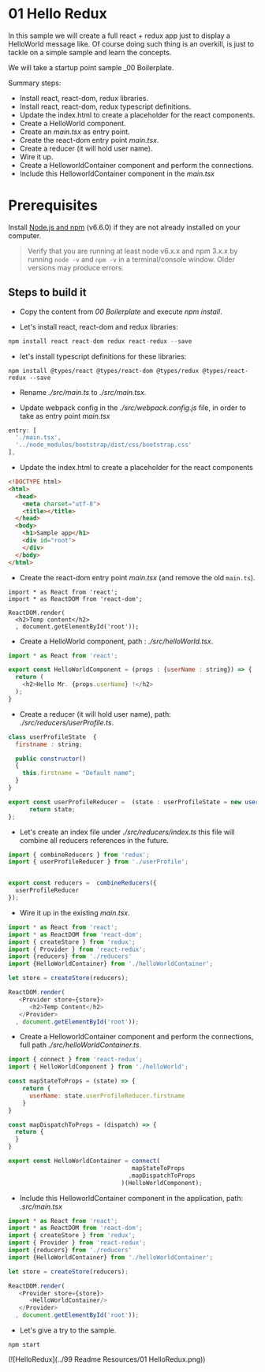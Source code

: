 # 01 Hello Redux

In this sample we will create a full react + redux app just to display a HelloWorld message like.
Of course doing such thing is an overkill, is just to tackle on a simple sample and learn the
concepts.

We will take a startup point sample _00 Boilerplate.


Summary steps:

- Install react, react-dom, redux libraries.
- Install react, react-dom, redux typescript definitions.
- Update the index.html to create a placeholder for the react components.
- Create a HelloWorld component.
- Create an _main.tsx_ as entry point.
- Create the react-dom entry point _main.tsx_.
- Create a reducer (it will hold user name).
- Wire it up.
- Create a HelloworldContainer component and perform the connections.
- Include this HelloworldContainer component in the _main.tsx_

# Prerequisites

Install [Node.js and npm](https://nodejs.org/en/) (v6.6.0) if they are not already installed on your computer.

> Verify that you are running at least node v6.x.x and npm 3.x.x by running `node -v` and `npm -v` in a terminal/console window. Older versions may produce errors.

## Steps to build it

- Copy the content from _00 Boilerplate_ and execute _npm install_.

- Let's install react, react-dom and redux libraries:

```javascript
npm install react react-dom redux react-redux --save
```

- let's install typescript definitions for these libraries:

```
npm install @types/react @types/react-dom @types/redux @types/react-redux --save
```

- Rename _./src/main.ts_ to _./src/main.tsx_.

- Update webpack config in the _./src/webpack.config.js_ file, in order to take as entry point _main.tsx_

```javascript
entry: [
  './main.tsx',
  '../node_modules/bootstrap/dist/css/bootstrap.css'
],

```

- Update the index.html to create a placeholder for the react components

```html
<!DOCTYPE html>
<html>
  <head>
    <meta charset="utf-8">
    <title></title>
  </head>
  <body>
    <h1>Sample app</h1>
    <div id="root">
    </div>    
  </body>
</html>
```

- Create the react-dom entry point _main.tsx_ (and remove the old `main.ts`).

```
import * as React from 'react';
import * as ReactDOM from 'react-dom';

ReactDOM.render(
  <h2>Temp content</h2>
  , document.getElementById('root'));
```

- Create a HelloWorld component, path : _./src/helloWorld.tsx_.

```javascript
import * as React from 'react';

export const HelloWorldComponent = (props : {userName : string}) => {
  return (
    <h2>Hello Mr. {props.userName} !</h2>
  );
}
```

- Create a reducer (it will hold user name), path: _./src/reducers/userProfile.ts_.

```javascript
class userProfileState  {
  firstname : string;

  public constructor()
  {
    this.firstname = "Default name";
  }
}

export const userProfileReducer =  (state : userProfileState = new userProfileState(), action) => {
      return state;
};
```

- Let's create an index file under _./src/reducers/index.ts_ this file will
combine all reducers references in the future.

```javascript
import { combineReducers } from 'redux';
import { userProfileReducer } from './userProfile';


export const reducers =  combineReducers({
  userProfileReducer
});

```

- Wire it up in the existing _main.tsx_.

```javascript
import * as React from 'react';
import * as ReactDOM from 'react-dom';
import { createStore } from 'redux';
import { Provider } from 'react-redux';
import {reducers} from './reducers'
import {HelloWorldContainer} from './helloWorldContainer';

let store = createStore(reducers);

ReactDOM.render(
   <Provider store={store}>
      <h2>Temp Content</h2>
   </Provider>
  , document.getElementById('root'));
```

- Create a HelloworldContainer component and perform the connections, full path
_./src/helloWorldContainer.ts_.

```javascript
import { connect } from 'react-redux';
import { HelloWorldComponent } from './helloWorld';

const mapStateToProps = (state) => {
    return {
      userName: state.userProfileReducer.firstname
    }
}

const mapDispatchToProps = (dispatch) => {
  return {
  }
}

export const HelloWorldContainer = connect(
                                   mapStateToProps
                                  ,mapDispatchToProps
                                )(HelloWorldComponent);
```

- Include this HelloworldContainer component in the application, path: _.src/main.tsx_

```javascript
import * as React from 'react';
import * as ReactDOM from 'react-dom';
import { createStore } from 'redux';
import { Provider } from 'react-redux';
import {reducers} from './reducers'
import {HelloWorldContainer} from './helloWorldContainer';

let store = createStore(reducers);

ReactDOM.render(
   <Provider store={store}>
      <HelloWorldContainer/>
   </Provider>
  , document.getElementById('root'));

```

- Let's give a try to the sample.

```
npm start
```

(![HelloRedux](../99 Readme Resources/01 HelloRedux.png))
